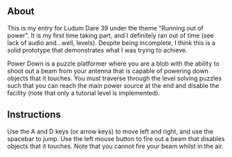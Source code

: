 ## About

This is my entry for Ludum Dare 39 under the theme "Running out of power". It is my first time taking part, and I definitely ran out of time (see lack of audio and...well, levels). Despite being incomplete, I think this is a solid prototype that demonstrates what I was trying to achieve.

Power Down is a puzzle platformer where you are a blob with the ability to shoot out a beam from your antenna that is capable of powering down objects that it touches. You must traverse through the level solving puzzles such that you can reach the main power source at the end and disable the facility (note that only a tutorial level is implemented).

## Instructions

Use the A and D keys (or arrow keys) to move left and right, and use the spacebar to jump. Use the left mouse button to fire out a beam that disables objects that it touches. Note that you cannot fire your beam whilst in the air.